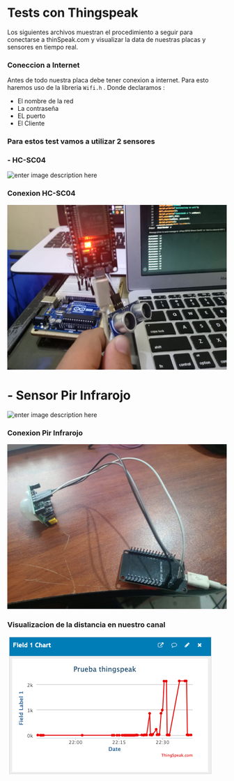 # Tests con Thingspeak
Los siguientes archivos muestran el procedimiento a seguir para conectarse a thinSpeak.com y visualizar la data de nuestras placas y sensores en tiempo real.

### Coneccion a Internet 
Antes de todo nuestra placa debe tener conexion a internet. Para esto haremos uso de la libreria `Wifi.h` . Donde declaramos :

 - El nombre de la red
 - La contraseña
 - EL puerto
 - El Cliente



### Para estos test vamos a utilizar 2 sensores

### - HC-SC04
![enter image description here](https://www.makercreativo.com/store/wp-content/uploads/2017/06/Sensor_ultrasonico_HCSR04_1.jpg)

### Conexion HC-SC04

![](https://raw.githubusercontent.com/DvKirbo/scare-pigeon/main/thingspeak%20test/thingspeak-esp32-hcsr04_sensor--test/media/conexionSonico.jpeg)

# - Sensor Pir Infrarojo
![enter image description here](https://mastertronicventas.com/wp-content/uploads/2020/10/SENSOR-PIR.png)

### Conexion Pir Infrarojo
![](https://raw.githubusercontent.com/DvKirbo/scare-pigeon/main/thingspeak%20test/thingspeak-esp32-hcsr04_sensor--test/media/conexionPir.jpeg)

### Visualizacion de la distancia en nuestro canal

![enter image description here](https://raw.githubusercontent.com/DvKirbo/scare-pigeon/main/thingspeak%20test/thingspeak-esp32-hcsr04_sensor--test/media/canal.png)


